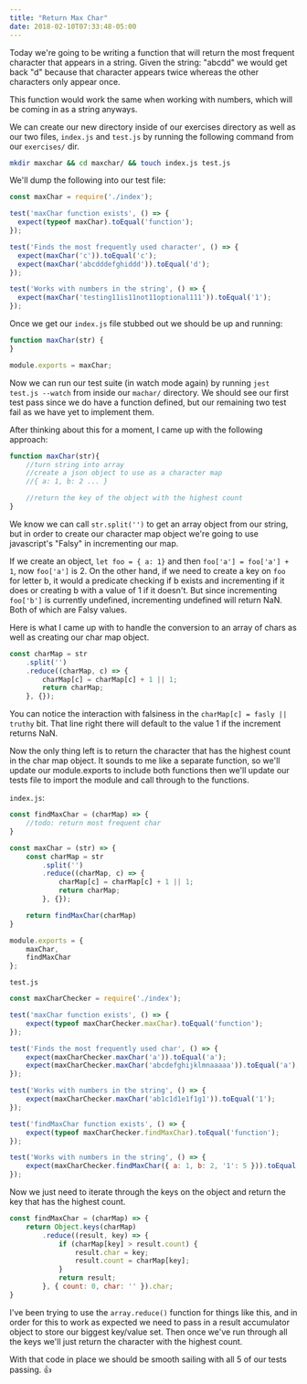 ```yaml
---
title: "Return Max Char"
date: 2018-02-10T07:33:48-05:00
---
```


Today we're going to be writing a function that will return the most frequent character that appears in a string.
Given the string: "abcdd" we would get back "d" because that character appears twice whereas the other characters only appear once.

This function would work the same when working with numbers, which will be coming in as a string anyways.

We can create our new directory inside of our exercises directory as well as our two files, `index.js` and `test.js` by running the following command from our `exercises/` dir.

```bash
mkdir maxchar && cd maxchar/ && touch index.js test.js
```

We'll dump the following into our test file:
```javascript
const maxChar = require('./index');

test('maxChar function exists', () => {
  expect(typeof maxChar).toEqual('function');
});

test('Finds the most frequently used character', () => {
  expect(maxChar('c')).toEqual('c');
  expect(maxChar('abcdddefghiddd')).toEqual('d');
});

test('Works with numbers in the string', () => {
  expect(maxChar('testing11is11not11optional111')).toEqual('1');
});
```

Once we get our `index.js` file stubbed out we should be up and running:
```javascript
function maxChar(str) {
}

module.exports = maxChar;
```

Now we can run our test suite (in watch mode again) by running `jest test.js --watch` from inside our `machar/` directory.  We should see our first test pass since we do have a function defined, but our remaining two test fail as we have yet to implement them.

After thinking about this for a moment, I came up with the following approach:
```javascript
function maxChar(str){
    //turn string into array
    //create a json object to use as a character map
    //{ a: 1, b: 2 ... }

    //return the key of the object with the highest count
}
```

We know we can call `str.split('')` to get an array object from our string, but in order to create our character map object we're going to use javascript's "Falsy" in incrementing our map.

If we create an object, `let foo = { a: 1}` and then `foo['a'] = foo['a'] + 1`, now `foo['a']` is 2.
On the other hand, if we need to create a key on `foo` for letter b, it would a predicate checking if b exists and incrementing if it does or creating b with a value of 1 if it doesn't.
But since incrementing `foo['b']` is currently undefined, incrementing undefined will return NaN.  Both of which are Falsy values.

Here is what I came up with to handle the conversion to an array of chars as well as creating our char map object.
```javascript
const charMap = str
    .split('')
    .reduce((charMap, c) => {
        charMap[c] = charMap[c] + 1 || 1;
        return charMap;
    }, {});
```
You can notice the interaction with falsiness in the `charMap[c] = fasly || truthy` bit.
That line right there will default to the value 1 if the increment returns NaN.

Now the only thing left is to return the character that has the highest count in the char map object.
It sounds to me like a separate function, so we'll update our module.exports to include both functions then we'll update our tests file to import the module and call through to the functions.

`index.js`:
```javascript
const findMaxChar = (charMap) => {
    //todo: return most frequent char
}

const maxChar = (str) => {
    const charMap = str
        .split('')
        .reduce((charMap, c) => {
            charMap[c] = charMap[c] + 1 || 1;
            return charMap;
        }, {});

    return findMaxChar(charMap)
}

module.exports = {
    maxChar,
    findMaxChar
};
```

`test.js`
```javascript
const maxCharChecker = require('./index');

test('maxChar function exists', () => {
    expect(typeof maxCharChecker.maxChar).toEqual('function');
});

test('Finds the most frequently used char', () => {
    expect(maxCharChecker.maxChar('a')).toEqual('a');
    expect(maxCharChecker.maxChar('abcdefghijklmnaaaaa')).toEqual('a');
});

test('Works with numbers in the string', () => {
    expect(maxCharChecker.maxChar('ab1c1d1e1f1g1')).toEqual('1');
});

test('findMaxChar function exists', () => {
    expect(typeof maxCharChecker.findMaxChar).toEqual('function');
});

test('Works with numbers in the string', () => {
    expect(maxCharChecker.findMaxChar({ a: 1, b: 2, '1': 5 })).toEqual('1');
});
```

Now we just need to iterate through the keys on the object and return the key that has the highest count.
```javascript
const findMaxChar = (charMap) => {
    return Object.keys(charMap)
        .reduce((result, key) => {
            if (charMap[key] > result.count) {
                result.char = key;
                result.count = charMap[key];
            }
            return result;
        }, { count: 0, char: '' }).char;
}
```

I've been trying to use the `array.reduce()` function for things like this, and in order for this to work as expected we need to pass in a result accumulator object to store our biggest key/value set.
Then once we've run through all the keys we'll just return the character with the highest count.

With that code in place we should be smooth sailing with all 5 of our tests passing. 
:thumbsup: